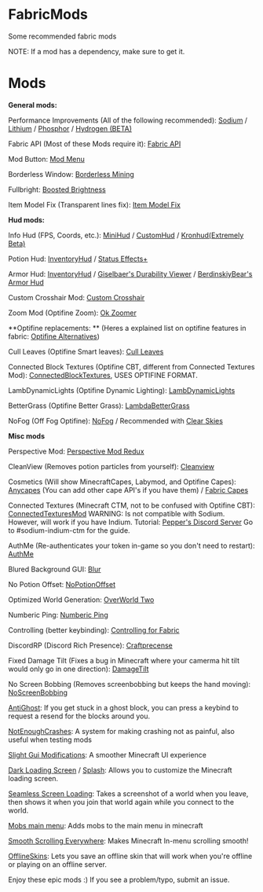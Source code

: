 # FabricMods
Some recommended fabric mods

NOTE: If a mod has a dependency, make sure to get it.

# Mods

**General mods:**

Performance Improvements (All of the following recommended): [Sodium](https://www.curseforge.com/minecraft/mc-mods/sodium) / [Lithium](https://www.curseforge.com/minecraft/mc-mods/lithium) / [Phosphor](https://www.curseforge.com/minecraft/mc-mods/phosphor) / [Hydrogen (BETA)](https://github.com/jellysquid3/hydrogen-fabric/releases)

Fabric API (Most of these Mods require it): [Fabric API](https://www.curseforge.com/minecraft/mc-mods/fabric-api)

Mod Button: [Mod Menu](https://www.curseforge.com/minecraft/mc-mods/modmenu)

Borderless Window: [Borderless Mining](https://www.curseforge.com/minecraft/mc-mods/borderless-mining)

Fullbright: [Boosted Brightness](https://www.curseforge.com/minecraft/mc-mods/boosted-brightness)

Item Model Fix (Transparent lines fix): [Item Model Fix](https://www.curseforge.com/minecraft/mc-mods/item-model-fix)

**Hud mods:**

Info Hud (FPS, Coords, etc.): [MiniHud](https://www.curseforge.com/minecraft/mc-mods/minihud) / [CustomHud](https://www.curseforge.com/minecraft/mc-mods/customhud) / [Kronhud(Extremely Beta)](https://www.curseforge.com/minecraft/mc-mods/kronhud)

Potion Hud: [InventoryHud](https://www.curseforge.com/minecraft/mc-mods/inventory-hud-forge) / [Status Effects+](https://www.curseforge.com/minecraft/mc-mods/huddons-status-effects)

Armor Hud: [InventoryHud](https://www.curseforge.com/minecraft/mc-mods/inventory-hud-forge) / [Giselbaer's Durability Viewer](https://www.curseforge.com/minecraft/mc-mods/giselbaers-durability-viewer) / [BerdinskiyBear's Armor Hud](https://www.curseforge.com/minecraft/mc-mods/berdinskiybears-armor-hud)

Custom Crosshair Mod: [Custom Crosshair](https://www.curseforge.com/minecraft/mc-mods/custom-crosshair-mod)

Zoom Mod (Optifine Zoom): [Ok Zoomer](https://www.curseforge.com/minecraft/mc-mods/ok-zoomer)

**Optifine replacements: **
(Heres a explained list on optifine features in fabric: [Optifine Alternatives](https://gist.github.com/LambdAurora/1f6a4a99af374ce500f250c6b42e8754))

Cull Leaves (Optifine Smart leaves): [Cull Leaves](https://www.curseforge.com/minecraft/mc-mods/cull-leaves)

Connected Block Textures (Optifine CBT, different from Connected Textures Mod): [ConnectedBlockTextures](https://www.curseforge.com/minecraft/mc-mods/connected-block-textures), USES OPTIFINE FORMAT.

LambDynamicLights (Optifine Dynamic Lighting): [LambDynamicLights](https://www.curseforge.com/minecraft/mc-mods/lambdynamiclights)

BetterGrass (Optifine Better Grass): [LambdaBetterGrass](https://www.curseforge.com/minecraft/mc-mods/lambdabettergrass)

NoFog (Off Fog Optifine): [NoFog](https://www.curseforge.com/minecraft/mc-mods/nofog) / Recommended with [Clear Skies](https://www.curseforge.com/minecraft/mc-mods/clear-skies)

**Misc mods**

Perspective Mod: [Perspective Mod Redux](https://www.curseforge.com/minecraft/mc-mods/perspective-mod-redux)

CleanView (Removes potion particles from yourself): [Cleanview](https://www.curseforge.com/minecraft/mc-mods/cleanview-fabric)

Cosmetics (Will show MinecraftCapes, Labymod, and Optifine Capes): [Anycapes](https://www.curseforge.com/minecraft/mc-mods/anycapes) (You can add other cape API's if you have them) / [Fabric Capes](https://www.curseforge.com/minecraft/mc-mods/capes)

Connected Textures (Minecraft CTM, not to be confused with Optifine CBT): [ConnectedTexturesMod](https://www.curseforge.com/minecraft/mc-mods/ctm-fabric) WARNING: Is not compatible with Sodium. However, will work if you have Indium. Tutorial: [Pepper's Discord Server](https://discord.gg/7rnTYXu) Go to #sodium-indium-ctm for the guide.

AuthMe (Re-authenticates your token in-game so you don't need to restart): [AuthMe](https://www.curseforge.com/minecraft/mc-mods/auth-me)

Blured Background GUI: [Blur](https://www.curseforge.com/minecraft/mc-mods/blur-fabric)

No Potion Offset: [NoPotionOffset](https://www.curseforge.com/minecraft/mc-mods/no-potion-offset)

Optimized World Generation: [OverWorld Two](https://www.curseforge.com/minecraft/mc-mods/overworld-two)

Numberic Ping: [Numberic Ping](https://www.curseforge.com/minecraft/mc-mods/numericping)

Controlling (better keybinding): [Controlling for Fabric](https://www.curseforge.com/minecraft/mc-mods/controlling-for-fabric)

DiscordRP (Discord Rich Presence): [Craftprecense](https://www.curseforge.com/minecraft/mc-mods/craftpresence)

Fixed Damage Tilt (Fixes a bug in Minecraft where your camerma hit tilt would only go in one direction): [DamageTilt](https://www.curseforge.com/minecraft/mc-mods/damage-tilt)

No Screen Bobbing (Removes screenbobbing but keeps the hand moving): [NoScreenBobbing](https://www.curseforge.com/minecraft/mc-mods/no-screen-bobbing)

[AntiGhost](https://www.curseforge.com/minecraft/mc-mods/antighost): If you get stuck in a ghost block, you can press a keybind to request a resend for the blocks around you.

[NotEnoughCrashes](https://www.curseforge.com/minecraft/mc-mods/not-enough-crashes): A system for making crashing not as painful, also useful when testing mods

[Slight Gui Modifications](https://www.curseforge.com/minecraft/mc-mods/slight-gui-modifications): A smoother Minecraft UI experience

[Dark Loading Screen](https://www.curseforge.com/minecraft/mc-mods/dark-loading-screen) / [Splash](https://www.curseforge.com/minecraft/mc-mods/splash): Allows you to customize the Minecraft loading screen.

[Seamless Screen Loading](https://www.curseforge.com/minecraft/mc-mods/seamless-loading-screen): Takes a screenshot of a world when you leave, then shows it when you join that world again while you connect to the world.

[Mobs main menu](https://www.curseforge.com/minecraft/mc-mods/mobs-main-menu): Adds mobs to the main menu in minecraft

[Smooth Scrolling Everywhere](https://www.curseforge.com/minecraft/mc-mods/smooth-scrolling-everywhere-fabric): Makes Minecraft In-menu scrolling smooth!

[OfflineSkins](https://www.curseforge.com/minecraft/mc-mods/offlineskins-fabric): Lets you save an offline skin that will work when you're offline or playing on an offline server.

Enjoy these epic mods :)
If you see a problem/typo, submit an issue.
